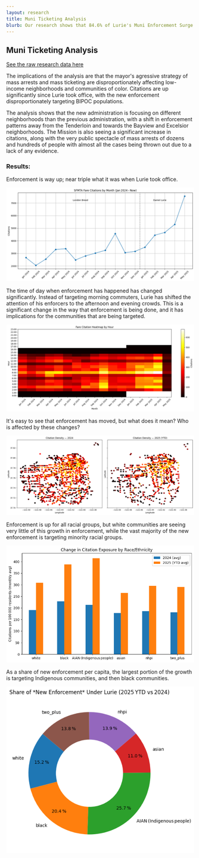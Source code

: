 ```yaml
---
layout: research
title: Muni Ticketing Analysis
blurb: Our research shows that 84.6% of Lurie's Muni Enforcement Surge is exclusively targeting minority neighborhoods.
---
```




## Muni Ticketing Analysis

[See the raw research data here](./research)
 
The implications of the analysis are that the mayor's agressive strategy of mass arrests and mass ticketing are disproportionately affecting low-income neighborhoods and communities of color. Citations are up significantly since Lurie took office, with the new enforcement disproportionately targeting BIPOC populations.  

The analysis shows that the new administration is focusing on different neighborhoods than the previous administration, with a shift in enforcement patterns away from the Tenderloin and towards the Bayview and Excelsior neighborhoods. The Mission is also seeing a significant increase in citations, along with the very public spectacle of mass arrests of dozens and hundreds of people with almost all the cases being thrown out due to a lack of any evidence.  

### Results:

Enforcement is way up; near triple what it was when Lurie took office.  

<a href="./research/output_1_7.png"><img src="./research/output_1_7.png" class="photo" alt="A line chart shows the increase in enforcement since Lurie took office."></a>  


The time of day when enforcement has happened has changed significantly. Instead of targeting morning commuters, Lurie has shifted the attention of his enforcers to the afternoon and evening crowds. This is a significant change in the way that enforcement is being done, and it has implications for the communities that are being targeted.  

<a href="./research/output_1_9.png"><img src="./research/output_1_9.png" class="photo" alt="A heatmap of enforcement data illustrates the shift towards later hours of the day once Lurie took office."></a>  

It's easy to see that enforcement has moved, but what does it mean? Who is affected by these changes?  

<a href="./research/output_1_18.png"><img src="./research/output_1_18.png" class="photo" alt="A geographic heatmap of enformcement shows how Lurie has shifted attention away from white neighborhoods and into minority neighborhoods."></a>  

Enforcement is up for all racial groups, but white communities are seeing very little of this growth in enforcement, while the vast majority of the new enforcement is targeting minority racial groups.  

<a href="./research/output_1_26.png"><img src="./research/output_1_26.png" class="photo" alt="A bar chart shows average enforcement per capita for each racial group, with huge increases for black and ingigenous people, and only slight increases for white people."></a>  

As a share of new enforcement per capita, the largest portion of the growth is targeting Indigenous communities, and then black communities.  

<a href="./research/output_1_28.png"><img src="./research/output_1_28.png" class="photo" alt="A pie chart shows the same data about percent of new enforcement exposure per capita."></a>  

